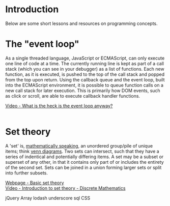 # Introduction
Below are some short lessons and resources on programming concepts.

# The "event loop"
As a single threaded language, JavaScript or ECMAScript, can only execute one line of code at a time. The currently running line is kept as part of a call stack (which you can see in your debugger) as a list of functions. Each new function, as it is executed, is pushed to the top of the call stack and popped from the top upon return. Using the callback queue and the event loop, built into the ECMAScript environment, it is possible to queue function calls on a new call stack for later execution. This is primarily how DOM events, such as click or scroll, are able to execute callback handler functions.

[Video - What is the heck is the event loop anyway?](https://www.youtube.com/watch?v=8aGhZQkoFbQ)<br/><br/>

# Set theory
A 'set' is, [mathematically speaking](https://en.wikipedia.org/wiki/Set_theory), an unordered group/pile of unique items; think [venn diagrams](https://en.wikipedia.org/wiki/Venn_diagram). Two sets can intersect, such that they have a series of indentical and potentially differing items. A set may be a subset or superset of any other, in that it contains only part of or includes the entirety of the second set. Sets can be joined in a union forming larger sets or split into further subsets.

[Webpage - Basic set theory](https://plato.stanford.edu/entries/set-theory/basic-set-theory.html)<br>
[Video - Introduction to set theory - Discrete Mathematics](https://www.youtube.com/watch?v=tyDKR4FG3Yw)

jQuery
Array
lodash
underscore
sql
CSS

